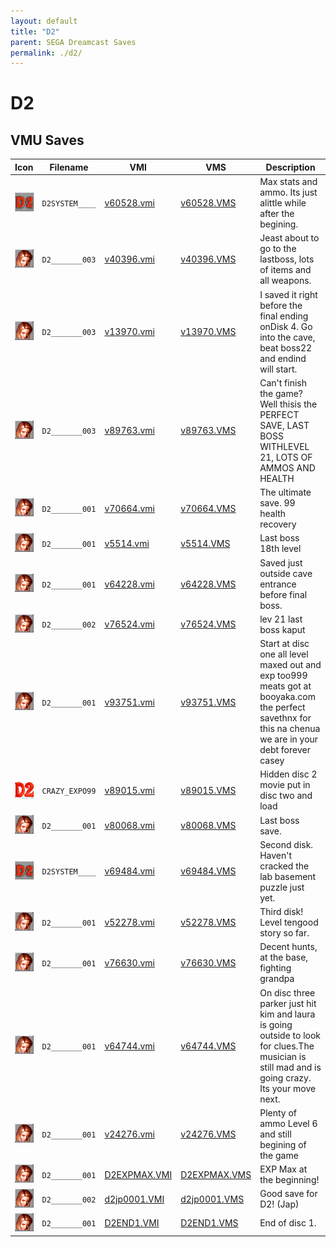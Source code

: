 ```yaml
---
layout: default
title: "D2"
parent: SEGA Dreamcast Saves
permalink: ./d2/
---
```

# D2

## VMU Saves

| Icon | Filename | VMI | VMS | Description |
|------|----------|-----|-----|-------------|
| ![D2](../icons/D2SYSTEM____.GIF) | `D2SYSTEM____` | [v60528.vmi](v60528.vmi) | [v60528.VMS](v60528.VMS) | Max stats and ammo. Its just alittle while after the begining.  |
| ![D2](../icons/D2_______003.GIF) | `D2_______003` | [v40396.vmi](v40396.vmi) | [v40396.VMS](v40396.VMS) | Jeast about to go to the lastboss, lots of items and all weapons.  |
| ![D2](../icons/D2_______003.GIF) | `D2_______003` | [v13970.vmi](v13970.vmi) | [v13970.VMS](v13970.VMS) | I saved it right before the final ending onDisk 4. Go into the cave, beat boss22 and endind will start.  |
| ![D2](../icons/D2_______003.GIF) | `D2_______003` | [v89763.vmi](v89763.vmi) | [v89763.VMS](v89763.VMS) | Can't finish the game? Well thisis the PERFECT SAVE, LAST BOSS WITHLEVEL 21, LOTS OF AMMOS AND HEALTH  |
| ![D2](../icons/D2_______001.GIF) | `D2_______001` | [v70664.vmi](v70664.vmi) | [v70664.VMS](v70664.VMS) | The ultimate save. 99 health recovery  |
| ![D2](../icons/D2_______001.GIF) | `D2_______001` | [v5514.vmi](v5514.vmi) | [v5514.VMS](v5514.VMS) | Last boss 18th level  |
| ![D2](../icons/D2_______001.GIF) | `D2_______001` | [v64228.vmi](v64228.vmi) | [v64228.VMS](v64228.VMS) | Saved just outside cave entrance before final boss.  |
| ![D2](../icons/D2_______002.GIF) | `D2_______002` | [v76524.vmi](v76524.vmi) | [v76524.VMS](v76524.VMS) | lev 21 last boss kaput  |
| ![D2](../icons/D2_______001.GIF) | `D2_______001` | [v93751.vmi](v93751.vmi) | [v93751.VMS](v93751.VMS) | Start at disc one all level maxed out and exp too999 meats got at booyaka.com the perfect savethnx for this na chenua we are in your debt forever  casey  |
| ![D2](../icons/CRAZY_EXPO99.GIF) | `CRAZY_EXPO99` | [v89015.vmi](v89015.vmi) | [v89015.VMS](v89015.VMS) | Hidden disc 2 movie put in disc two and load  |
| ![D2](../icons/D2_______001.GIF) | `D2_______001` | [v80068.vmi](v80068.vmi) | [v80068.VMS](v80068.VMS) | Last boss save.  |
| ![D2](../icons/D2SYSTEM____.GIF) | `D2SYSTEM____` | [v69484.vmi](v69484.vmi) | [v69484.VMS](v69484.VMS) | Second disk. Haven't cracked the lab basement puzzle just yet.  |
| ![D2](../icons/D2_______001.GIF) | `D2_______001` | [v52278.vmi](v52278.vmi) | [v52278.VMS](v52278.VMS) | Third disk!  Level tengood story so far.  |
| ![D2](../icons/D2_______001.GIF) | `D2_______001` | [v76630.vmi](v76630.vmi) | [v76630.VMS](v76630.VMS) | Decent hunts, at the base, fighting grandpa  |
| ![D2](../icons/D2_______001.GIF) | `D2_______001` | [v64744.vmi](v64744.vmi) | [v64744.VMS](v64744.VMS) | On disc three parker just hit kim and laura is going outside to look for clues.The musician is still mad and is going crazy. Its your move next.  |
| ![D2](../icons/D2_______001.GIF) | `D2_______001` | [v24276.vmi](v24276.vmi) | [v24276.VMS](v24276.VMS) | Plenty of ammo Level 6 and still begining of the game  |
| ![D2](../icons/D2_______001.GIF) | `D2_______001` | [D2EXPMAX.VMI](D2EXPMAX.VMI) | [D2EXPMAX.VMS](D2EXPMAX.VMS) | EXP Max at the beginning! |
| ![D2](../icons/D2_______002.GIF) | `D2_______002` | [d2jp0001.VMI](d2jp0001.VMI) | [d2jp0001.VMS](d2jp0001.VMS) | Good save for D2! (Jap) |
| ![D2](../icons/D2_______001.GIF) | `D2_______001` | [D2END1.VMI](D2END1.VMI) | [D2END1.VMS](D2END1.VMS) | End of disc 1. |
